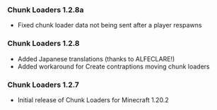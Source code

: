 ### Chunk Loaders 1.2.8a
- Fixed chunk loader data not being sent after a player respawns

### Chunk Loaders 1.2.8
- Added Japanese translations (thanks to ALFECLARE!)
- Added workaround for Create contraptions moving chunk loaders

### Chunk Loaders 1.2.7
- Initial release of Chunk Loaders for Minecraft 1.20.2
